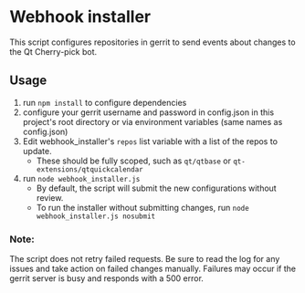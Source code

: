 # Webhook installer

This script configures repositories in gerrit to send events
about changes to the Qt Cherry-pick bot.


## Usage
1. run `npm install` to configure dependencies
2. configure your gerrit username and password in config.json in this project's root directory
or via environment variables (same names as config.json)
3. Edit webhook_installer's `repos` list variable with a list of the repos to update.
    - These should be fully scoped, such as `qt/qtbase` or `qt-extensions/qtquickcalendar`
4. run `node webhook_installer.js`
    - By default, the script will submit the new configurations without review.
    - To run the installer without submitting changes, run `node webhook_installer.js nosubmit`

### Note:
The script does not retry failed requests. Be sure to read the log for any issues and take
action on failed changes manually. Failures may occur if the gerrit server is busy and responds
with a 500 error.
